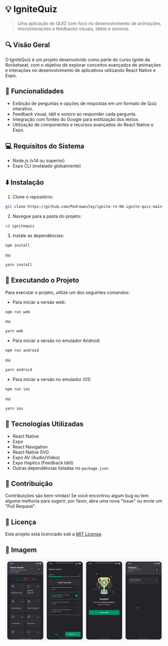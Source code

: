 
# :bulb: IgniteQuiz

>  Uma aplicação de QUIZ com foco no desenvolvimento de animações, microinterações e feedbacks visuais, táteis e sonoros.

## :mag: Visão Geral

O IgniteQuiz é um projeto desenvolvido como parte do curso Ignite da Rocketseat, com o objetivo de explorar conceitos avançados de animações e interações no desenvolvimento de aplicativos utilizando React Native e Expo.

## :rocket: Funcionalidades

- Exibição de perguntas e opções de respostas em um formato de Quiz interativo.
- Feedback visual, tátil e sonoro ao responder cada pergunta.
- Integração com fontes do Google para estilização dos textos.
- Utilização de componentes e recursos avançados do React Native e Expo.

## :computer: Requisitos do Sistema

- Node.js (v14 ou superior)
- Expo CLI (instalado globalmente)

## :arrow_down: Instalação

1. Clone o repositório:

```bash
git clone https://github.com/Pedrowesley/ignite-rn-06-ignite-quiz-main.git
```

2. Navegue para a pasta do projeto:

```bash
cd ignitequiz
```

3. Instale as dependências:

```bash
npm install
```

ou

```bash
yarn install
```

## :rocket: Executando o Projeto

Para executar o projeto, utilize um dos seguintes comandos:

- Para iniciar a versão web:

```bash
npm run web
```

ou

```bash
yarn web
```

- Para iniciar a versão no emulador Android:

```bash
npm run android
```

ou

```bash
yarn android
```

- Para iniciar a versão no emulador iOS:

```bash
npm run ios
```

ou

```bash
yarn ios
```

## :wrench: Tecnologias Utilizadas

- React Native
- Expo
- React Navigation
- React Native SVG
- Expo AV (Audio/Video)
- Expo Haptics (Feedback tátil)
- Outras dependências listadas no `package.json`

## :handshake: Contribuição

Contribuições são bem-vindas! Se você encontrou algum bug ou tem alguma melhoria para sugerir, por favor, abra uma nova "Issue" ou envie um "Pull Request".

## :scroll: Licença

Este projeto está licenciado sob a [MIT License](https://opensource.org/licenses/MIT).

## :camera_flash: Imagem

![Imagem do Aplicativo](screenshots/screenshot_app.png)
